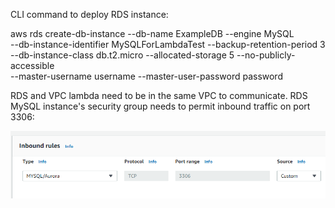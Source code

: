 CLI command to deploy RDS instance:

aws rds create-db-instance --db-name ExampleDB --engine MySQL \
--db-instance-identifier MySQLForLambdaTest --backup-retention-period 3 \
--db-instance-class db.t2.micro --allocated-storage 5 --no-publicly-accessible \
--master-username username --master-user-password password


RDS and VPC lambda need to be in the same VPC to communicate. RDS MySQL instance's security group needs to permit inbound traffic on port 3306:

![alt text](https://github.com/mviisan/buysellcarservice/blob/master/4.%20RDS%20MySQL/rds_SG.png?raw=true)